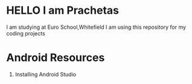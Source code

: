 # HELLO I am Prachetas
I am studying at Euro School,Whitefield
I am using this repository for my coding projects

# Android Resources
1. Installing Android Studio


